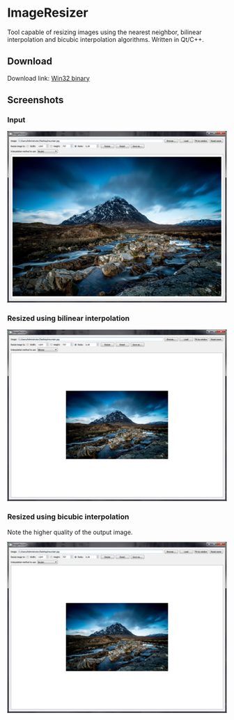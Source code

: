 # ImageResizer
Tool capable of resizing images using the nearest neighbor, bilinear interpolation and bicubic interpolation algorithms. Written in Qt/C++.

## Download
Download link: [Win32 binary](https://github.com/Extender/ImageResizer/raw/master/bin/imageresizer-v1.0-bin-win32.zip)

## Screenshots

### Input
![Screenshot of input](ScreenshotInput.png)

### Resized using bilinear interpolation
![Screenshot of resized image using bilinear interpolation](ScreenshotResizedBilinear.png)

### Resized using bicubic interpolation
Note the higher quality of the output image.  

![Screenshot of resized image using bicubic interpolation](ScreenshotResizedBicubic.png)
